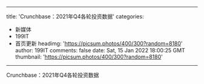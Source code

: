 
---
title: 'Crunchbase：2021年Q4各轮投资数据'
categories: 
 - 新媒体
 - 199IT
 - 首页更新
headimg: 'https://picsum.photos/400/300?random=8180'
author: 199IT
comments: false
date: Sat, 15 Jan 2022 18:00:25 GMT
thumbnail: 'https://picsum.photos/400/300?random=8180'
---

<div>   
Crunchbase：2021年Q4各轮投资数据  
</div>
            